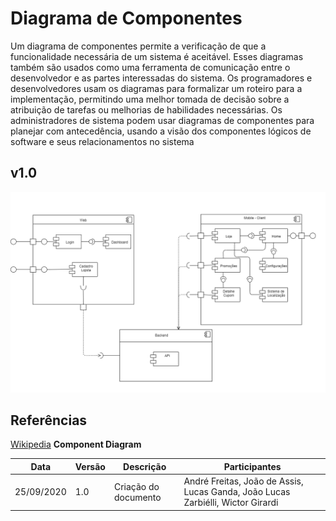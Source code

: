 # Diagrama de Componentes

Um diagrama de componentes permite a verificação de que a funcionalidade necessária de um sistema é aceitável. Esses diagramas também são usados ​​como uma ferramenta de comunicação entre o desenvolvedor e as partes interessadas do sistema. Os programadores e desenvolvedores usam os diagramas para formalizar um roteiro para a implementação, permitindo uma melhor tomada de decisão sobre a atribuição de tarefas ou melhorias de habilidades necessárias. Os administradores de sistema podem usar diagramas de componentes para planejar com antecedência, usando a visão dos componentes lógicos de software e seus relacionamentos no sistema


## v1.0
![cd1](./images/diagrama_de_componentes.png)

## Referências

[Wikipedia](https://en.wikipedia.org/wiki/Component_diagram) **Component Diagram**





| Data       | Versão | Descrição                                          | Participantes                                                                   |
| ---------- | ------ | -------------------------------------------------- | ------------------------------------------------------------------------------- |
| 25/09/2020 | 1.0    | Criação do documento | André Freitas, João de Assis, Lucas Ganda, João Lucas Zarbiélli, Wictor Girardi |

